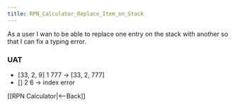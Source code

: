 ```yaml
---
title: RPN_Calculator_Replace_Item_on_Stack
---
```

As a user I wan to be able to replace one entry on the stack with another so that I can fix a typing error.

### UAT
* [33, 2, 9] 1 <enter> 777 <replace> -> [33, 2, 777]
* [] 2 <enter> 6 <replace> -> index error

[[RPN Calculator|<--Back]]